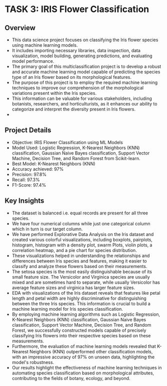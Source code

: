 # TASK 3: IRIS Flower Classification

## Overview
- This data science project focuses on classifying the Iris flower species using machine learning models.
- It includes importing necessary libraries, data inspection, data visualization, model building, generating predictions, and evaluating model performance.
- The primary goal of this multiclassification project is to develop a robust and accurate machine learning model capable of predicting the species type of an Iris flower based on its morphological features.
- The purpose of this project is to employ the required machine learning techniques to improve our comprehension of the morphological variations present within the Iris species.
- This information can be valuable for various stakeholders, including botanists, researchers, and horticulturists, as it enhances our ability to categorize and interpret the diversity present in Iris flowers.
- 
## Project Details
- Objective: IRIS Flower Classification using ML Models
- Model Used: Logistic Regression, K-Nearest Neighbors (KNN) classification, Gaussian Naive Bayes classification, Support Vector Machine, Decision Tree, and Random Forest from Scikit-learn.
- Best Model: K-Nearest Neighbors (KNN)
- Accuracy achieved: 97%
- Precision: 97.8%
- Recall: 97.3%
- F1-Score: 97.4%

## Key Insights
- The dataset is balanced i.e. equal records are present for all three species.
- We have four numerical columns while just one categorical column which in turn is our target column.
- We have performed Explorative Data Analysis on the Iris dataset and created various colorful visualizations, including boxplots, pairplots, histogram, histogram with a density plot, swarm Plots, violin plots, a correlation heatmap, and a pie chart for species distribution.
- These visualizations helped in understanding the relationships and differences between Iris species and features, making it easier to classify and analyze these flowers based on their measurements.
- The setosa species is the most easily distinguishable because of its small feature size. The Versicolor and Virginica species are usually mixed and are sometimes hard to separate, while usually Versicolor has average feature sizes and virginica has larger feature sizes.
- EDA with visualizations of the Iris dataset reveals that features like petal length and petal width are highly discriminative for distinguishing between the three Iris species. This information is crucial to build a machine learning model for Iris species classification.
- By employing machine learning algorithms such as Logistic Regression, K-Nearest Neighbors (KNN) classification, Gaussian Naive Bayes classification, Support Vector Machine, Decision Tree, and Random Forest, we successfully constructed models capable of precisely classifying Iris flowers into their respective species based on these measurements.
- Furthermore, the evaluation of machine learning models revealed that K-Nearest Neighbors (KNN) outperformed other classification models, with an impressive accuracy of 97% on unseen data, highlighting the model's robustness.
- Our results highlight the effectiveness of machine learning techniques in automating species classification based on morphological attributes, contributing to the fields of botany, ecology, and beyond.

